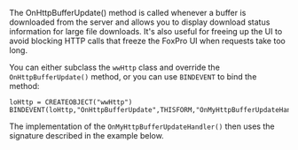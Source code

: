 ﻿The OnHttpBufferUpdate() method is called whenever a buffer is downloaded from the server and allows you to display download status information for large file downloads. It's also useful for freeing up the UI to avoid blocking HTTP calls that freeze the FoxPro UI when requests take too long.You can either subclass the `wwHttp` class and override the `OnHttpBufferUpdate()` method, or you can use `BINDEVENT` to bind the method:```foxproloHttp = CREATEOBJECT("wwHttp")BINDEVENT(loHttp,"OnHttpBufferUpdate",THISFORM,"OnMyHttpBufferUpdateHandler")```The implementation of the `OnMyHttpBufferUpdateHandler()` then uses the signature described in the example below.